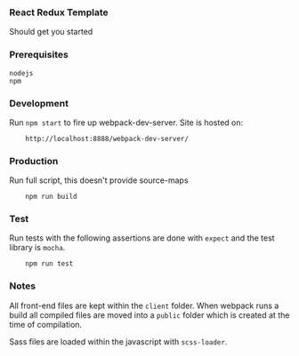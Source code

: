 ### React Redux Template

Should get you started

### Prerequisites
```
nodejs
npm
```

### Development
Run `npm start` to fire up webpack-dev-server. Site is hosted on:
```
	http://localhost:8888/webpack-dev-server/
```

### Production
Run full script, this doesn't provide source-maps
```
	npm run build
```

### Test
Run tests with the following assertions are done with `expect` and the test library is `mocha`.
```
	npm run test
```

### Notes
All front-end files are kept within the `client` folder. When webpack runs a build all compiled files are moved into a `public` folder which is created at the time of compilation.

Sass files are loaded within the javascript with `scss-loader`.
